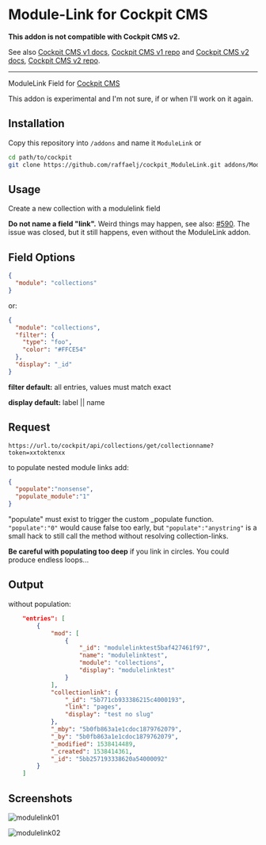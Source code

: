 # Module-Link for Cockpit CMS

**This addon is not compatible with Cockpit CMS v2.**

See also [Cockpit CMS v1 docs](https://v1.getcockpit.com/documentation), [Cockpit CMS v1 repo](https://github.com/agentejo/cockpit) and [Cockpit CMS v2 docs](https://getcockpit.com/documentation/), [Cockpit CMS v2 repo](https://github.com/Cockpit-HQ/Cockpit).

---

ModuleLink Field for [Cockpit CMS](https://github.com/agentejo/cockpit)

This addon is experimental and I'm not sure, if or when I'll work on it again.

## Installation

Copy this repository into `/addons` and name it `ModuleLink` or

```bash
cd path/to/cockpit
git clone https://github.com/raffaelj/cockpit_ModuleLink.git addons/ModuleLink
```

## Usage

Create a new collection with a modulelink field

**Do not name a field "link".** Weird things may happen, see also: [#590](https://github.com/agentejo/cockpit/issues/590). The issue was closed, but it still happens, even without the ModuleLink addon.

## Field Options

```json
{
  "module": "collections"
}
```

or:

```json
{
  "module": "collections",
  "filter": {
    "type": "foo",
    "color": "#FFCE54"
  },
  "display": "_id"
}
```

**filter default:** all entries, values must match exact

**display default:** label || name

## Request

`https://url.to/cockpit/api/collections/get/collectionname?token=xxtoktenxx`

to populate nested module links add:

```json
{
  "populate":"nonsense",
  "populate_module":"1"
}
```

"populate" must exist to trigger the custom _populate function. `"populate":"0"` would cause false too early, but `"populate":"anystring"` is a small hack to still call the method without resolving collection-links.

**Be careful with populating too deep** if you link in circles. You could produce endless loops...

## Output

without population:

```json
    "entries": [
        {
            "mod": [
                {
                    "_id": "modulelinktest5baf427461f97",
                    "name": "modulelinktest",
                    "module": "collections",
                    "display": "modulelinktest"
                }
            ],
            "collectionlink": {
                "_id": "5b771cb933386215c4000193",
                "link": "pages",
                "display": "test no slug"
            },
            "_mby": "5b0fb863a1e1cdoc1879762079",
            "_by": "5b0fb863a1e1cdoc1879762079",
            "_modified": 1538414489,
            "_created": 1538414361,
            "_id": "5bb257193338620a54000092"
        }
    ]
```

## Screenshots

![modulelink01](https://user-images.githubusercontent.com/13042193/46308476-0bf51480-c5ba-11e8-84ab-0d75ec02d633.png)

![modulelink02](https://user-images.githubusercontent.com/13042193/46308478-0bf51480-c5ba-11e8-80cb-075ca388f8f9.png)
